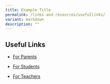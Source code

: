 ```yaml
---
title: Example Title
permalink: /links-and-resources/usefullinks/
variant: markdown
description: ""
---
```

## Useful Links


* [For Parents](https://poiching.moe.edu.sg/quick-links/permalink/)

* [For Students](https://poiching.moe.edu.sg/quick-links/for-students/)

* [For Teachers](https://poiching.moe.edu.sg/quick-links/for-teachers/)